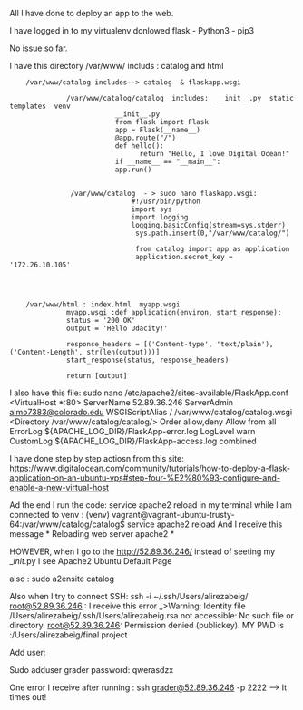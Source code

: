 All I have done to deploy an app to the web.

I have logged in to my virtualenv 
donlowed flask - Python3 - pip3

No issue so far. 

I have this directory 
/var/www/ includs : catalog and html

        /var/www/catalog includes--> catalog  & flaskapp.wsgi

                  /var/www/catalog/catalog  includes:  __init__.py  static  templates  venv
                              __init__.py
                              from flask import Flask
                              app = Flask(__name__)
                              @app.route("/")
                              def hello():
                                    return "Hello, I love Digital Ocean!"
                              if __name__ == "__main__":
                              app.run()
                      

                   /var/www/catalog  - > sudo nano flaskapp.wsgi: 
                                  #!/usr/bin/python
                                  import sys
                                  import logging
                                  logging.basicConfig(stream=sys.stderr)
                                   sys.path.insert(0,"/var/www/catalog/")

                                   from catalog import app as application
                                   application.secret_key = '172.26.10.105'


        
        
        /var/www/html : index.html  myapp.wsgi
                  myapp.wsgi :def application(environ, start_response):
                  status = '200 OK'
                  output = 'Hello Udacity!'

                  response_headers = [('Content-type', 'text/plain'), ('Content-Length', str(len(output)))]
                  start_response(status, response_headers)

                  return [output]


I also have this file: sudo nano /etc/apache2/sites-available/FlaskApp.conf
        <VirtualHost *:80>
                ServerName 52.89.36.246
                ServerAdmin almo7383@colorado.edu
                WSGIScriptAlias / /var/www/catalog/catalog.wsgi
                <Directory /var/www/catalog/catalog/>
                        Order allow,deny
                        Allow from all
                </Directory>
                ErrorLog ${APACHE_LOG_DIR}/FlaskApp-error.log
                LogLevel warn
                CustomLog ${APACHE_LOG_DIR}/FlaskApp-access.log combined
        </VirtualHost>


I have done step by step actiosn from this site: https://www.digitalocean.com/community/tutorials/how-to-deploy-a-flask-application-on-an-ubuntu-vps#step-four-%E2%80%93-configure-and-enable-a-new-virtual-host



Ad the end I run the code: service apache2 reload in my terminal while I am connected to venv : (venv) vagrant@vagrant-ubuntu-trusty-64:/var/www/catalog/catalog$ service apache2 reload 
And I receive this message * Reloading web server apache2                                                                                       * 

HOWEVER, when I go to the http://52.89.36.246/ instead of seeting my __init_.py I see  Apache2 Ubuntu Default Page

also : sudo a2ensite catalog


Also when I try to connect SSH: ssh -i ~/.ssh/Users/alirezabeig/ root@52.89.36.246 : I receive this error _>Warning: Identity file /Users/alirezabeig/.ssh/Users/alirezabeig.rsa not accessible: No such file or directory.
root@52.89.36.246: Permission denied (publickey).
MY PWD is :/Users/alirezabeig/final project


Add user: 

Sudo adduser grader
password: qwerasdzx

One error I receive after running :  ssh grader@52.89.36.246 -p 2222  --> It times out! 




